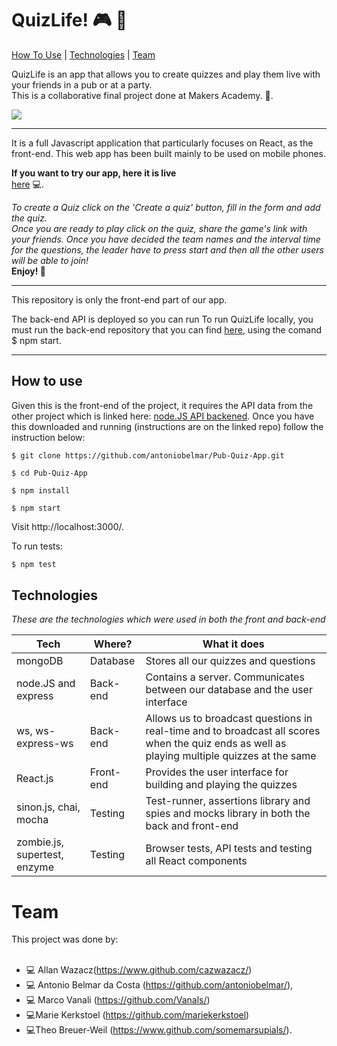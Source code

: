 # QuizLife! :video_game: :beer:

[How To Use](#how-to-use) | [Technologies](#technologies) | [Team](#team)

 QuizLife is an app that allows you to create quizzes and play them live with your friends in a pub or at a party. <br />
 This is a collaborative final project done at Makers Academy.
 :tada:.<br />

![](https://image.ibb.co/nbCHbw/Screen_Shot_2018_01_21_at_18_43_06.png)

---   
 It is a full Javascript application that particularly focuses on React, as the front-end.
 This web app has been built mainly to be used on mobile phones.

<b> If you want to try our app, here it is live </b> <br> [here](http://quiz-life.surge.sh/) :computer:.

<i> To create a Quiz click on  the 'Create a quiz' button, fill in  the form and add the quiz. <br>
Once you are ready to play click on the quiz, share the game's link with your friends. Once you have decided the team names and the interval time for the questions, the leader have to press start and then all the other users will be able to join! </i> <br>
<b> Enjoy! :tada: </b>

---

This repository is only the front-end part of our app.

The back-end API is deployed so you can run  To run QuizLife locally, you must run the back-end repository that you can find [here](https://github.com/antoniobelmar/Pub-Quiz-API), using the comand $ npm start.

---

## How to use

Given this is the front-end of the project, it requires the API data from the other project which is linked here: [node.JS API backened](https://github.com/antoniobelmar/Pub-Quiz-API). Once you have this downloaded and running (instructions are on the linked repo) follow the instruction below:

```
$ git clone https://github.com/antoniobelmar/Pub-Quiz-App.git
```
```
$ cd Pub-Quiz-App
```
```
$ npm install
```
```
$ npm start
```
Visit http://localhost:3000/.

To run tests:
```bash
$ npm test
```

## Technologies
*These are the technologies which were used in both the front and back-end*

Tech | Where? | What it does
--- | --- | ---
mongoDB | Database | Stores all our quizzes and questions
node.JS and express | Back-end | Contains a server. Communicates between our database and the user interface
ws, ws-express-ws | Back-end | Allows us to broadcast questions in real-time and to broadcast all scores when the quiz ends as well as playing multiple quizzes at the same
React.js | Front-end | Provides the user interface for building and playing the quizzes
sinon.js, chai, mocha | Testing | Test-runner, assertions library and spies and mocks library in both the back and front-end
zombie.js, supertest, enzyme | Testing | Browser tests, API tests and testing all React components

# Team

This project was done by: <br> <br>
* :computer: Allan Wazacz(https://www.github.com/cazwazacz/)
* :computer: Antonio Belmar da Costa  (https://github.com/antoniobelmar/),
* :computer: Marco Vanali  (https://github.com/Vanals/)
* :computer:Marie Kerkstoel (https://github.com/mariekerkstoel)
* :computer:Theo Breuer-Weil  (https://www.github.com/somemarsupials/).
